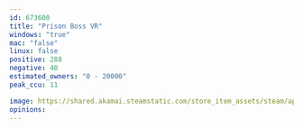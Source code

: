 ```yaml
---
id: 673600
title: "Prison Boss VR"
windows: "true"
mac: "false"
linux: false
positive: 288
negative: 40
estimated_owners: "0 - 20000"
peak_ccu: 11

image: https://shared.akamai.steamstatic.com/store_item_assets/steam/apps/673600/header.jpg?t=1729101048
opinions:
---
```

